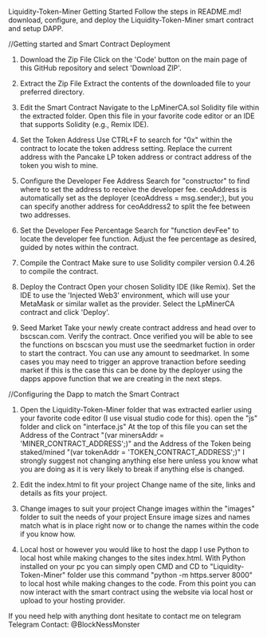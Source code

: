 Liquidity-Token-Miner Getting Started
Follow the steps in README.md! 
download, configure, and deploy the Liquidity-Token-Miner smart contract and setup DAPP.



//Getting started and Smart Contract Deployment

1. Download the Zip File
Click on the 'Code' button on the main page of this GitHub repository and select 'Download ZIP'.

2. Extract the Zip File
Extract the contents of the downloaded file to your preferred directory.

3. Edit the Smart Contract
Navigate to the LpMinerCA.sol Solidity file within the extracted folder.
Open this file in your favorite code editor or an IDE that supports Solidity (e.g., Remix IDE).

4. Set the Token Address
Use CTRL+F to search for "0x" within the contract to locate the token address setting.
Replace the current address with the Pancake LP token address or contract address of the token you wish to mine.

5. Configure the Developer Fee Address
Search for "constructor" to find where to set the address to receive the developer fee.
ceoAddress is automatically set as the deployer (ceoAddress = msg.sender;), but you can specify another address for ceoAddress2 to split the fee between two addresses.

6. Set the Developer Fee Percentage
Search for "function devFee" to locate the developer fee function.
Adjust the fee percentage as desired, guided by notes within the contract.

7. Compile the Contract
Make sure to use Solidity compiler version 0.4.26 to compile the contract.

8. Deploy the Contract
Open your chosen Solidity IDE (like Remix).
Set the IDE to use the 'Injected Web3' environment, which will use your MetaMask or similar wallet as the provider.
Select the LpMinerCA contract and click 'Deploy'.

9. Seed Market
Take your newly create contract address and head over to bscscan.com.
Verify the contract.
Once verified you will be able to see the functions on bscscan you must use the seedmarket fuction in order to start the contract.
You can use any amount to seedmarket.
In some cases you may need to trigger an approve tranaction before seeding market if this is the case this can be done by the deployer using the dapps appove function that we are creating in the next steps.



//Configuring the Dapp to match the Smart Contract

1. Open the Liquidity-Token-Miner folder that was extracted earlier using your favorite code editor (I use visual studio code for this).
open the "js" folder and click on "interface.js"
At the top of this file you can set the Address of the Contract "(var minersAddr = 'MINER_CONTRACT_ADDRESS';)" and the Address of the Token being staked/mined "(var tokenAddr = 'TOKEN_CONTRACT_ADDRESS';)"
I strongly suggest not changing anything else here unless you know what you are doing as it is very likely to break if anything else is changed.

3. Edit the index.html to fit your project
Change name of the site, links and details as fits your project.

4. Change images to suit your project
Change images within the "images" folder to suit the needs of your project
Ensure image sizes and names match what is in place right now or to change the names within the code if you know how.

5. Local host or however you would like to host the dapp
I use Python to local host while making changes to the sites index.html. 
With Python installed on your pc you can simply open CMD and CD to "Liquidity-Token-Miner" folder use this command "python -m https.server 8000" to local host while making changes to the code.
From this point you can now interact with the smart contract using the website via local host or upload to your hosting provider.


If you need help with anything dont hesitate to contact me on telegram
Telegram Contact:
@BlockNessMonster